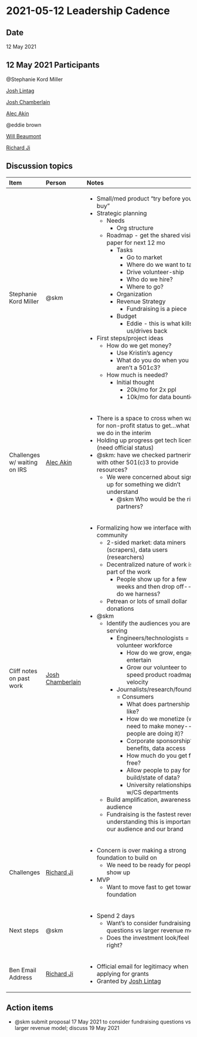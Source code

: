 # 2021-05-12 Leadership Cadence

## Date <a id="id-2021-05-12LeadershipCadence-Date"></a>

12 May 2021

## 12 May 2021 Participants <a id="id-2021-05-12LeadershipCadence-Participants"></a>

@Stephanie Kord Miller

[Josh Lintag](https://pdap.atlassian.net/wiki/people/5f20c61fc9c094001c5d32ca?ref=confluence)

[Josh Chamberlain](https://pdap.atlassian.net/wiki/people/6068f9e790e3950069fbaaf4?ref=confluence)

[Alec Akin](https://pdap.atlassian.net/wiki/people/60319bf02a42cc0069af9ac8?ref=confluence)

@eddie brown

[Will Beaumont](https://pdap.atlassian.net/wiki/people/5e9c6021ca2a1d0c2e249bab?ref=confluence)

[Richard Ji](https://pdap.atlassian.net/wiki/people/5f8f95be0e068b00766b6903?ref=confluence)

## Discussion topics <a id="id-2021-05-12LeadershipCadence-Discussiontopics"></a>

<table>
  <thead>
    <tr>
      <th style="text-align:left"><b>Item</b>
      </th>
      <th style="text-align:left"><b>Person</b>
      </th>
      <th style="text-align:left"><b>Notes</b>
      </th>
    </tr>
  </thead>
  <tbody>
    <tr>
      <td style="text-align:left">Stephanie Kord Miller</td>
      <td style="text-align:left">@skm</td>
      <td style="text-align:left">
        <ul>
          <li>Small/med product &#x201C;try before you buy&#x201D;</li>
          <li>Strategic planning
            <ul>
              <li>Needs
                <ul>
                  <li>Org structure</li>
                </ul>
              </li>
              <li>Roadmap - get the shared vision to paper for next 12 mo
                <ul>
                  <li>Tasks
                    <ul>
                      <li>Go to market</li>
                      <li>Where do we want to target</li>
                      <li>Drive volunteer-ship</li>
                      <li>Who do we hire?</li>
                      <li>Where to go?</li>
                    </ul>
                  </li>
                  <li>Organization</li>
                  <li>Revenue Strategy
                    <ul>
                      <li>Fundraising is a piece</li>
                    </ul>
                  </li>
                  <li>Budget
                    <ul>
                      <li>Eddie - this is what kills us/drives back</li>
                    </ul>
                  </li>
                </ul>
              </li>
            </ul>
          </li>
          <li>First steps/project ideas
            <ul>
              <li>How do we get money?
                <ul>
                  <li>Use Kristin&#x2019;s agency</li>
                  <li>What do you do when you aren&#x2019;t a 501c3?</li>
                </ul>
              </li>
              <li>How much is needed?
                <ul>
                  <li>Initial thought
                    <ul>
                      <li>20k/mo for 2x ppl</li>
                      <li>10k/mo for data bounties</li>
                    </ul>
                  </li>
                </ul>
              </li>
            </ul>
          </li>
        </ul>
      </td>
    </tr>
    <tr>
      <td style="text-align:left">Challenges w/ waiting on IRS</td>
      <td style="text-align:left"><a href="https://pdap.atlassian.net/wiki/people/60319bf02a42cc0069af9ac8?ref=confluence">Alec Akin</a>
      </td>
      <td style="text-align:left">
        <ul>
          <li>There is a space to cross when waiting for non-profit status to get&#x2026;what
            can we do in the interim</li>
          <li>Holding up progress get tech licenses (need official status)</li>
          <li>@skm: have we checked partnering with other 501(c)3 to provide resources?
            <ul>
              <li>We were concerned about signing up for something we didn&#x2019;t understand
                <ul>
                  <li>@skm Who would be the right partners?</li>
                </ul>
              </li>
            </ul>
          </li>
        </ul>
      </td>
    </tr>
    <tr>
      <td style="text-align:left">Cliff notes on past work</td>
      <td style="text-align:left"><a href="https://pdap.atlassian.net/wiki/people/6068f9e790e3950069fbaaf4?ref=confluence">Josh Chamberlain</a>
      </td>
      <td style="text-align:left">
        <ul>
          <li>Formalizing how we interface with the community
            <ul>
              <li>2-sided market: data miners (scrapers), data users (researchers)</li>
              <li>Decentralized nature of work is part of the work
                <ul>
                  <li>People show up for a few weeks and then drop off--how do we harness?</li>
                </ul>
              </li>
              <li>Petrean or lots of small dollar donations</li>
            </ul>
          </li>
          <li>@skm
            <ul>
              <li>Identify the audiences you are serving
                <ul>
                  <li>Engineers/technologists = volunteer workforce
                    <ul>
                      <li>How do we grow, engage, entertain</li>
                      <li>Grow our volunteer to speed product roadmap velocity</li>
                    </ul>
                  </li>
                  <li>Journalists/research/foundation = Consumers
                    <ul>
                      <li>What does partnership look like?</li>
                      <li>How do we monetize (we need to make money--people are doing it)?</li>
                      <li>Corporate sponsorship? PR benefits, data access</li>
                      <li>How much do you get for free?</li>
                      <li>Allow people to pay for a build/state of data?</li>
                      <li>University relationships w/CS departments</li>
                    </ul>
                  </li>
                </ul>
              </li>
              <li>Build amplification, awareness, audience</li>
              <li>Fundraising is the fastest revenue - understanding this is important for
                our audience and our brand</li>
            </ul>
          </li>
        </ul>
      </td>
    </tr>
    <tr>
      <td style="text-align:left">Challenges</td>
      <td style="text-align:left"><a href="https://pdap.atlassian.net/wiki/people/5f8f95be0e068b00766b6903?ref=confluence">Richard Ji</a>
      </td>
      <td style="text-align:left">
        <ul>
          <li>Concern is over making a strong foundation to build on
            <ul>
              <li>We need to be ready for people to show up</li>
            </ul>
          </li>
          <li>MVP
            <ul>
              <li>Want to move fast to get toward foundation</li>
            </ul>
          </li>
        </ul>
      </td>
    </tr>
    <tr>
      <td style="text-align:left">Next steps</td>
      <td style="text-align:left">@skm</td>
      <td style="text-align:left">
        <ul>
          <li>Spend 2 days
            <ul>
              <li>Want&#x2019;s to consider fundraising questions vs larger revenue model</li>
              <li>Does the investment look/feel right?</li>
            </ul>
          </li>
        </ul>
      </td>
    </tr>
    <tr>
      <td style="text-align:left">Ben Email Address</td>
      <td style="text-align:left"><a href="https://pdap.atlassian.net/wiki/people/5f8f95be0e068b00766b6903?ref=confluence">Richard Ji</a>
      </td>
      <td style="text-align:left">
        <ul>
          <li>Official email for legitimacy when applying for grants</li>
          <li>Granted by <a href="https://pdap.atlassian.net/wiki/people/5f20c61fc9c094001c5d32ca?ref=confluence">Josh Lintag</a>
          </li>
        </ul>
      </td>
    </tr>
  </tbody>
</table>

## Action items <a id="id-2021-05-12LeadershipCadence-Actionitems"></a>

* @skm submit proposal 17 May 2021 to consider fundraising questions vs larger revenue model; discuss 19 May 2021


